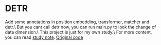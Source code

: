 # DETR
Add some annotations in position embedding, transformer, matcher and detr.\\
But you cant call detr now, you can run main.py to look the change of data dimension.\\
This project is just for my own study.\\
For more content, you can read [study note](https://github.com/Happy-chicken/DETR/blob/main/study_note/study_note.md).
[Original code](https://github.com/facebookresearch/detr)

